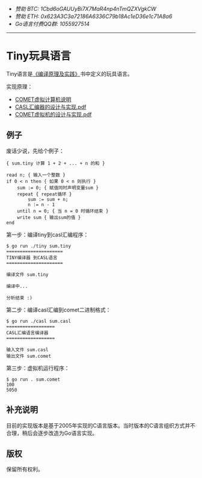 - *赞助 BTC: 1Cbd6oGAUUyBi7X7MaR4np4nTmQZXVgkCW*
- *赞助 ETH: 0x623A3C3a72186A6336C79b18Ac1eD36e1c71A8a6*
- *Go语言付费QQ群: 1055927514*

----

# Tiny玩具语言

Tiny语言是[《编译原理及实践》](https://book.douban.com/subject/1088057/)书中定义的玩具语言。

实现原理：

- [COMET虚拟计算机说明](./comet/README.md)
- [CASL汇编器的设计与实现.pdf](./docs/casl-assembler.pdf)
- [COMET虚拟机的设计与实现.pdf](./docs/comet-vm.pdf)

## 例子

废话少说，先给个例子：

```
{ sum.tiny 计算 1 + 2 + ... + n 的和 }

read n; { 输入一个整数 }
if 0 < n then { 如果 0 < n 则执行 }
    sum := 0; { 赋值同时声明变量sum }
    repeat { repeat循环 }
        sum := sum + n;
        n := n - 1
    until n = 0; { 当 n = 0 时循环结束 }
    write sum { 输出sum的值 }
end
```

第一步：编译tiny到casl汇编程序：

```
$ go run ./tiny sum.tiny
=====================
TINY编译器 到CASL语言
=====================

编译文件 sum.tiny

编译中...

分析结束 :)
```

第二步：编译casl汇编到comet二进制格式：

```
$ go run ./casl sum.casl
==================
CASL汇编语言编译器
==================

输入文件 sum.casl
输出文件 sum.comet
```

第三步：虚拟机运行程序：

```
$ go run . sum.comet
100
5050
```

## 补充说明

目前的实现版本是基于2005年实现的C语言版本。当时版本的C语言组织方式并不合理，稍后会逐步改造为Go语言实现。

## 版权

保留所有权利。
